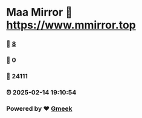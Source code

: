 # Maa Mirror :link: https://www.mmirror.top 
### :page_facing_up: [8](https://www.mmirror.top/tag.html) 
### :speech_balloon: 0 
### :hibiscus: 24111 
### :alarm_clock: 2025-02-14 19:10:54 
### Powered by :heart: [Gmeek](https://github.com/Meekdai/Gmeek)
